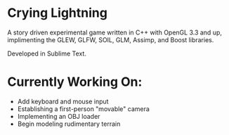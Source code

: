 Crying Lightning
================

A story driven experimental game written in C++ with OpenGL 3.3 and up, implimenting the GLEW, GLFW, SOIL, GLM, Assimp, and Boost libraries.

Developed in Sublime Text.

Currently Working On:
================

+ Add keyboard and mouse input
+ Establishing a first-person "movable" camera
+ Implementing an OBJ loader
+ Begin modeling rudimentary terrain
